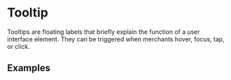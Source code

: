 # Tooltip

Tooltips are floating labels that briefly explain the function of a user interface element. They can be triggered when merchants hover, focus, tap, or click.

## Examples
